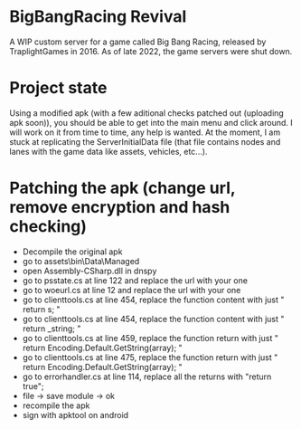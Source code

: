 # BigBangRacing Revival
A WIP custom server for a game called Big Bang Racing, released by TraplightGames in 2016. As of late 2022, the game servers were shut down.

# Project state
Using a modified apk (with a few aditional checks patched out (uploading apk soon)), you should be able to get into the main menu and click around. I will work on it from time to time, any help is wanted. At the moment, I am stuck at replicating the ServerInitialData file (that file contains nodes and lanes with the game data like assets, vehicles, etc...).

# Patching the apk (change url, remove encryption and hash checking)
- Decompile the original apk
- go to assets\bin\Data\Managed
- open Assembly-CSharp.dll in dnspy
- go to psstate.cs at line 122 and replace the url with your one
- go to woeurl.cs at line 12 and replace the url with your one
- go to clienttools.cs at line 454, replace the function content with just " return s; "
- go to clienttools.cs at line 454, replace the function content with just " return _string; "
- go to clienttools.cs at line 459, replace the function return with just " return Encoding.Default.GetString(array); "
- go to clienttools.cs at line 475, replace the function return with just " return Encoding.Default.GetString(array); "
- go to errorhandler.cs at line 114, replace all the returns with "return true";
- file -> save module -> ok
- recompile the apk
- sign with apktool on android

